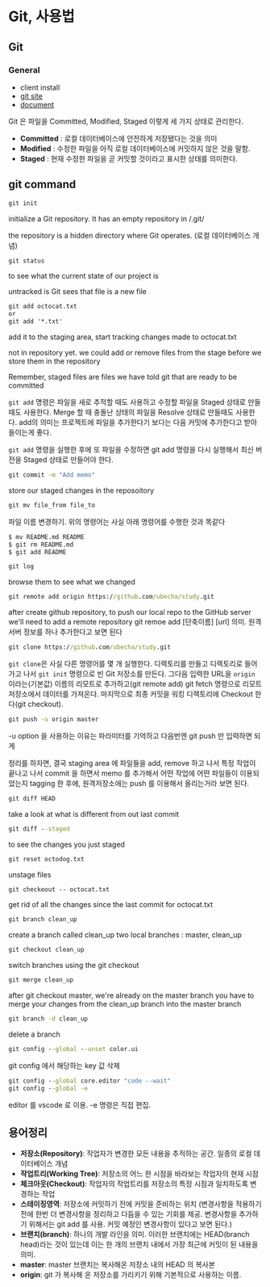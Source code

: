 Git, 사용법
==================================================

Git
--------------------

### General

- client install
- [git site](https://git-scm.com/)
- [document](https://git-scm.com/book/ko/v2/%EC%8B%9C%EC%9E%91%ED%95%98%EA%B8%B0-%EB%B2%84%EC%A0%84-%EA%B4%80%EB%A6%AC%EB%9E%80%3F)

Git 은 파일을 Committed, Modified, Staged 이렇게 세 가지 상태로 관리한다.

- **Committed** : 로컬 데이터베이스에 안전하게 저장됐다는 것을 의미
- **Modified** : 수정한 파일을 아직 로컬 데이터베이스에 커밋하지 않은 것을 말함.
- **Staged** : 현재 수정한 파일을 곧 커밋할 것이라고 표시한 상태를 의미한다.

git command
--------------------

```cmd
git init
```

initialize a Git repository. It has an empty repository in /.git/

the repository is a hidden directory where Git operates. (로컬 데이터베이스 개념)

```cmd
git status
```

to see what the current state of our project is

untracked is Git sees that file is a new file

```cmd
git add octocat.txt
or
git add '*.txt'
```

add it to the staging area, start tracking changes made to octocat.txt

not in repository yet. we could add or remove files from the stage before we store them in the repository

Remember, staged files are files we have told git that are ready to be committed

`git add` 명령은 파일을 새로 추적할 때도 사용하고 수정할 파일을 Staged 상태로 만들 때도 사용한다.
Merge 할 때 충돌난 상태의 파일을 Resolve 상태로 만들때도 사용한다.
add의 의미는 프로젝트에 파일을 추가한다기 보다는 다음 커밋에 추가한다고 받아들이는게 좋다.

`git add` 명령을 실행한 후에 또 파일을 수정하면 git add 명령을 다시 실행해서 최신 버전을 Staged 상태로 만들어야 한다.

```cmd
git commit -m "Add memo"
```

store our staged changes in the reposoitory

```cmd
git mv file_from file_to
```

파일 이름 변경하기. 위의 명령어는 사실 아래 명령어를 수행한 것과 똑같다

```cmd
$ mv README.md README
$ git rm README.md
$ git add README
```

```cmd
git log
```

browse them to see what we changed

```cmd
git remote add origin https://github.com/ubecha/study.git
```

after create github repository, to push our local repo to the GitHub server we'll need to add a remote repository
git remoe add [단축이름] [url] 의미.
원격서버 정보를 하나 추가한다고 보면 된다

```cmd
git clone https://github.com/ubecha/study.git
```

`git clone`은 사실 다른 명령어를 몇 개 실행한다. 디렉토리를 만들고 디렉토리로 들어가고 나서 `git init` 명령으로 빈 Git 저장소를 만든다. 그다음 입력한 URL을 `origin` 이라는(기본값) 이름의 리모트로
추가하고(git remote add) git fetch 명령으로 리모트 저장소에서 데이터를 가져온다. 마지막으로 최종 커밋을 워킹 디렉토리에 Checkout 한다(git checkout).

```cmd
git push -u origin master
```

-u option 을 사용하는 이유는 파라미터를 기억하고 다음번엔 git push 만 입력하면 되게

정리를 하자면, 결국 staging area 에 파일들을 add, remove 하고 나서 특정 작업이 끝나고 나서 commit 을 하면서
memo 를 추가해서 어떤 작업에 어떤 파일들이 이용되었는지 tagging 한 후에, 원격저장소에는 push 를 이용해서 올리는거라 보면 된다.

```cmd
git diff HEAD
```

take a look at what is different from out last commit

```cmd
git diff --staged
```

to see the changes you just staged

```cmd
git reset octodog.txt
```

unstage files

```cmd
git checkeout -- octocat.txt
```

get rid of all the changes since the last commit for octocat.txt

```cmd
git branch clean_up
```

create a branch called clean_up
two local branches : master, clean_up

```cmd
git checkout clean_up
```

switch branches using the git checkout

```cmd
git merge clean_up
```

after git checkout master, we're already on the master branch
you have to merge your changes from the clean_up branch into the master branch

```cmd
git branch -d clean_up
```

delete a branch

```cmd
git config --global --unset color.ui
```

git config 에서 해당하는 key 값 삭제

```cmd
git config --global core.editor "code --wait"
git config --global -e
```

editor 를 vscode 로 이용. -e 명령은 직접 편집.

용어정리
--------------------------------

- **저장소(Repository)**: 작업자가 변경한 모든 내용을 추적하는 공간. 일종의 로컬 데이터베이스 개념
- **작업트리(Working Tree)**: 저장소의 어느 한 시점을 바라보는 작업자의 현재 시점
- **체크아웃(Checkout)**: 작업자의 작업트리를 저장소의 특정 시점과 일치하도록 변경하는 작업
- **스테이징영역**: 저장소에 커밋하기 전에 커밋을 준비하는 위치 (변경사항을 적용하기 전에 한번 더 변경사항을 정리하고 다듬을 수 있는 기회를 제공. 변경사항을 추가하기 위해서는 git add 를 사용. 커밋 예정인 변경사항이 있다고 보면 된다.)
- **브랜치(branch)**: 하나의 개발 라인을 의미. 이러한 브랜치에는 HEAD(branch head)라는 것이 있는데 이는 한 개의 브랜치 내에서 가장 최근에 커밋이 된 내용을 의미.
- **master**: master 브랜치는 복사해온 저장소 내의 HEAD 의 복사본
- **origin**: git 가 복사해 온 저장소를 가리키기 위해 기본적으로 사용하는 이름.